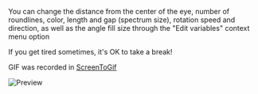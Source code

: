 You can change the distance from the center of the eye, number of roundlines, color, length and gap (spectrum size), rotation speed and direction, as well as the angle fill size through the "Edit variables" context menu option


If you get tired sometimes, it's OK to take a break!

GIF was recorded in [ScreenToGif](https://screentogif.codeplex.com/)

![Preview](http://orig06.deviantart.net/b2e3/f/2015/092/5/b/eye_of_the_storm__music_visualizer_for_rainmeter__by_alatsombath-d8m85p0.gif)
